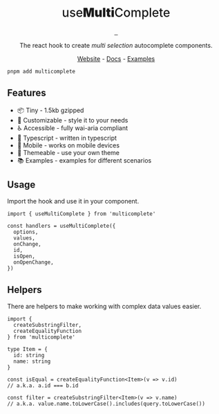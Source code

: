 <h1 align='center' style='font-weight: 500'>use<b style='font-weight: 900'>Multi</b>Complete</h1>

<p align="center">
  <a aria-label="NPM version" href="https://www.npmjs.com/package/multicomplete">
    <img alt="" src="https://badgen.net/npm/v/multicomplete">
  </a>
  <a aria-label="Package size" href="https://bundlephobia.com/result?p=multicomplete">
    <img alt="" src="https://badgen.net/bundlephobia/minzip/multicomplete">
  </a>
  <a aria-label="License" href="https://github.com/jotoh98/multicomplete/blob/main/LICENSE">
    <img alt="" src="https://badgen.net/npm/license/multicomplete">
  </a>
</p>

<p align='center'>The react hook to create <i>multi selection</i> autocomplete components.</p>

<p align='center'>
<a href='https://multicomplete.vercel.app'>Website</a>
-
<a href='https://multicomplete.vercel.app/docs'>Docs</a>
-
<a href='https://multicomplete.vercel.app/examples'>Examples</a>
</p>

```sh
pnpm add multicomplete
```

## Features

- 📦 Tiny - 1.5kb gzipped
- 🎨 Customizable - style it to your needs
- ♿ Accessible - fully wai-aria compliant
- 📖 Typescript - written in typescript
- 📱 Mobile - works on mobile devices
- 🌙 Themeable - use your own theme
- 📚 Examples - examples for different scenarios

## Usage

Import the hook and use it in your component.

```tsx
import { useMultiComplete } from 'multicomplete'

const handlers = useMultiComplete({
  options,
  values,
  onChange,
  id,
  isOpen,
  onOpenChange,
})
```

## Helpers

There are helpers to make working with complex data values easier.

```tsx
import {
  createSubstringFilter,
  createEqualityFunction
} from 'multicomplete'

type Item = {
  id: string
  name: string
}

const isEqual = createEqualityFunction<Item>(v => v.id)
// a.k.a. a.id === b.id

const filter = createSubstringFilter<Item>(v => v.name)
// a.k.a. value.name.toLowerCase().includes(query.toLowerCase())
```